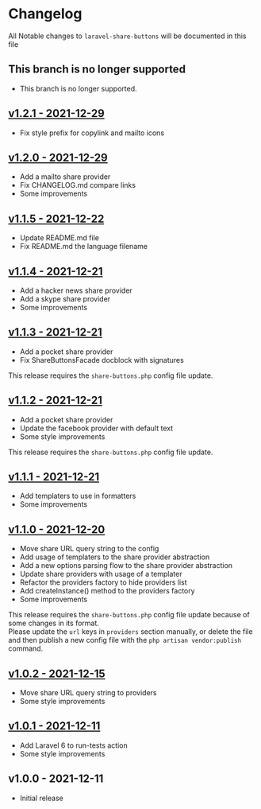 # Changelog

All Notable changes to `laravel-share-buttons` will be documented in this file

## This branch is no longer supported

- This branch is no longer supported.

## [v1.2.1 - 2021-12-29](https://github.com/kudashevs/laravel-share-buttons/compare/v1.2.0...v1.2.1)

- Fix style prefix for copylink and mailto icons

## [v1.2.0 - 2021-12-29](https://github.com/kudashevs/laravel-share-buttons/compare/v1.1.5...v1.2.0)

- Add a mailto share provider
- Fix CHANGELOG.md compare links
- Some improvements

## [v1.1.5 - 2021-12-22](https://github.com/kudashevs/laravel-share-buttons/compare/v1.1.4...v1.1.5)

- Update README.md file
- Fix README.md the language filename

## [v1.1.4 - 2021-12-21](https://github.com/kudashevs/laravel-share-buttons/compare/v1.1.3...v1.1.4)

- Add a hacker news share provider
- Add a skype share provider
- Some improvements

## [v1.1.3 - 2021-12-21](https://github.com/kudashevs/laravel-share-buttons/compare/v1.1.2...v1.1.3)

- Add a pocket share provider
- Fix ShareButtonsFacade docblock with signatures

This release requires the `share-buttons.php` config file update.

## [v1.1.2 - 2021-12-21](https://github.com/kudashevs/laravel-share-buttons/compare/v1.1.1...v1.1.2)

- Add a pocket share provider
- Update the facebook provider with default text
- Some style improvements

This release requires the `share-buttons.php` config file update.

## [v1.1.1 - 2021-12-21](https://github.com/kudashevs/laravel-share-buttons/compare/v1.1.0...v1.1.1)

- Add templaters to use in formatters
- Some improvements

## [v1.1.0 - 2021-12-20](https://github.com/kudashevs/laravel-share-buttons/compare/v1.0.2...v1.1.0)

- Move share URL query string to the config
- Add usage of templaters to the share provider abstraction
- Add a new options parsing flow to the share provider abstraction
- Update share providers with usage of a templater
- Refactor the providers factory to hide providers list
- Add createInstance() method to the providers factory
- Some improvements

This release requires the `share-buttons.php` config file update because of some changes in its format.  
Please update the `url` keys in `providers` section manually, or delete the file and then publish a new
config file with the `php artisan vendor:publish` command.

## [v1.0.2 - 2021-12-15](https://github.com/kudashevs/laravel-share-buttons/compare/v1.0.1...v1.0.2)

- Move share URL query string to providers
- Some style improvements

## [v1.0.1 - 2021-12-11](https://github.com/kudashevs/laravel-share-buttons/compare/v1.0.0...v1.0.1)

- Add Laravel 6 to run-tests action
- Some style improvements

## v1.0.0 - 2021-12-11

- Initial release
